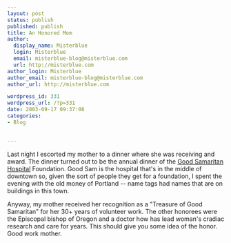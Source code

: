 ```yaml
---
layout: post
status: publish
published: publish
title: An Honored Mom
author:
  display_name: Misterblue
  login: Misterblue
  email: misterblue-blog@misterblue.com
  url: http://misterblue.com
author_login: Misterblue
author_email: misterblue-blog@misterblue.com
author_url: http://misterblue.com

wordpress_id: 331
wordpress_url: /?p=331
date: 2003-09-17 09:37:08
categories:
- Blog


---
```

<p>
Last night I escorted my mother to a dinner where she was receiving
and award.
The dinner turned out to be the annual dinner of the
<a href="http://www.legacyhealth.org/findus/hospitals/gshmc/gshmc.ssi">Good Samaritan Hospital</a>
Foundation.
Good Sam is the hospital that's in the middle of downtown so, given the sort of people they get for a foundation, I spent  the evening with the old money of Portland -- name tags had names that are on buildings in this town.
</p>
<p>
Anyway, my mother received her recognition as a
"Treasure of Good Samaritan" for her 30+ years of volunteer
work.
The other honorees were the Episcopal bishop of Oregon and
a doctor how has lead woman's cradiac research and care for years.
This should give you some idea of the honor.
Good work mother.
</p>
